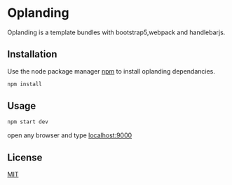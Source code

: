 # Oplanding

Oplanding is a template bundles with bootstrap5,webpack and handlebarjs.

## Installation

Use the node package manager [npm](https://www.npmjs.com/) to install oplanding dependancies.

```bash
npm install
```

## Usage

```python
npm start dev
```
open any browser and type [localhost:9000](localhost:9000)


## License
[MIT](https://choosealicense.com/licenses/mit/)
